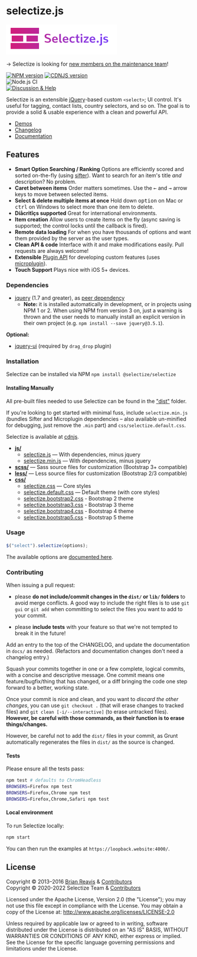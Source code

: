 # selectize.js

![Selectize.js](docs/static/img/selectize-wordmark.png)

→ Selectize is looking for [new members on the maintenance team](https://github.com/fabienwnklr/selectize.js/discussions/1678)!

[![NPM version](http://img.shields.io/npm/v/@selectize/selectize.svg?style=flat)](https://www.npmjs.com/package/@selectize/selectize)
[![CDNJS version](http://img.shields.io/cdnjs/v/selectize.js.svg?style=flat)](https://cdnjs.com/libraries/selectize.js)
\
![Node.js CI](https://github.com/fabienwnklr/selectize.js/workflows/Node.js%20CI/badge.svg)
\
[![Discussion & Help](https://img.shields.io/badge/Discuss-Keybase-cc004c?style=flat)](https://keybase.io/team/selectize)

Selectize is an extensible [jQuery](http://jquery.com/)-based custom `<select>`; UI control. It's useful for tagging, contact lists, country selectors, and so on. The goal is to provide a solid & usable experience with a clean and powerful API.

- [Demos](https://selectize.dev/docs/demos)
- [Changelog](https://github.com/fabienwnklr/selectize.js/releases)
- [Documentation](https://selectize.dev/docs/api)

## Features

- **Smart Option Searching / Ranking**
  Options are efficiently scored and sorted on-the-fly (using [sifter](https://github.com/brianreavis/sifter.js)). Want to search for an item's title _and_ description? No problem.
- **Caret between items**
  Order matters sometimes. Use the <kbd>&larr;</kbd> and <kbd>&rarr;</kbd> arrow keys to move between selected items.
- **Select & delete multiple items at once**
  Hold down <kbd>option</kbd> on Mac or <kbd>ctrl</kbd> on Windows to select more than one item to delete.
- **Díåcritîçs supported**
  Great for international environments.
- **Item creation**
  Allow users to create items on the fly (async saving is supported; the control locks until the callback is fired).
- **Remote data loading**
  For when you have thousands of options and want them provided by the server as the user types.
- **Clean API &amp; code**
  Interface with it and make modifications easily. Pull requests are always welcome!
- **Extensible**
  [Plugin API](docs/plugins.md) for developing custom features (uses [microplugin](https://github.com/brianreavis/microplugin.js)).
- **Touch Support**
  Plays nice with iOS 5+ devices.

### Dependencies

- [jquery](https://github.com/jquery/jquery) (1.7 and greater), as [peer dependency](https://nodejs.org/en/blog/npm/peer-dependencies/)
  - **Note:** it is installed automatically in development, or in projects using NPM 1 or 2. When using NPM from version 3 on, just a warning is thrown and the user needs to manually install an explicit version in their own project (e.g. `npm install --save jquery@3.5.1`).

**Optional:**

- [jquery-ui](https://github.com/jquery/jquery-ui) (required by `drag_drop` plugin)

### Installation

Selectize can be installed via NPM `npm install @selectize/selectize`

#### Installing Manually

All pre-built files needed to use Selectize can be found in the
["dist"](dist/) folder.

If you're looking to get started with minimal fuss, include
`selectize.min.js` (bundles Sifter and Microplugin
dependencies – also available un-minified for debugging, just remove the
`.min` part) and `css/selectize.default.css`.

Selectize is available at [cdnjs](https://cdnjs.com/libraries/selectize.js).

- [**js/**](dist/js)
  - [selectize.js](dist/js/selectize.js) — With dependencies, minus jquery
  - [selectize.min.js](dist/js/selectize.min.js) — With dependencies, minus jquery
- [**scss/**](dist/scss) — Sass source files for customization (Bootstrap 3+ compatible)
- [**less/**](dist/less) — Less source files for customization (Bootstrap 2/3 compatible)
- [**css/**](dist/css)
  - [selectize.css](dist/css/selectize.css) — Core styles
  - [selectize.default.css](dist/css/selectize.default.css) — Default theme (with core styles)
  - [selectize.bootstrap2.css](dist/css/selectize.bootstrap2.css) - Bootstrap 2 theme
  - [selectize.bootstrap3.css](dist/css/selectize.bootstrap3.css) - Bootstrap 3 theme
  - [selectize.bootstrap4.css](dist/css/selectize.bootstrap4.css) - Bootstrap 4 theme
  - [selectize.bootstrap5.css](dist/css/selectize.bootstrap5.css) - Bootstrap 5 theme

### Usage

```js
$("select").selectize(options);
```

The available options are [documented here](https://selectize.dev/docs/api).

### Contributing

When issuing a pull request:

- please **do not include/commit changes in the `dist/` or `lib/` folders** to avoid
  merge conflicts. A good way to include the right files is to use
  `git gui` or `git add` when committing to select the files you want to
  add to your commit.

- please **include tests** with your feature so that we're not tempted to
  break it in the future!

Add an entry to the top of the CHANGELOG, and update the documentation
in `docs/` as needed. (Refactors and documentation changes don't need a
changelog entry.)

Squash your commits together in one or a few complete, logical commits,
with a concise and descriptive message. One commit means one
feature/bugfix/thing that has changed, or a diff bringing the code one
step forward to a better, working state.

Once your commit is nice and clean, and you want to _discard the other
changes_, you can use `git checkout .` (that will erase changes to
tracked files) and `git clean [-i/--interactive]` (to erase untracked
files). **However, be careful with those commands, as their function
is to erase things/changes.**

However, be careful not to add the `dist/` files in your commit, as
Grunt automatically regenerates the files in `dist/` as the source is
changed.

#### Tests

Please ensure all the tests pass:

```sh
npm test # defaults to ChromHeadless
BROWSERS=Firefox npm test
BROWSERS=Firefox,Chrome npm test
BROWSERS=Firefox,Chrome,Safari npm test
```

#### Local environment

To run Selectize locally:

```sh
npm start
```

You can then run the examples at `https://loopback.website:4000/`.

## License

Copyright &copy; 2013–2016 [Brian Reavis](http://twitter.com/brianreavis) & [Contributors](https://github.com/fabienwnklr/selectize.js/graphs/contributors)\
Copyright &copy; 2020-2022 Selectize Team & [Contributors](https://github.com/fabienwnklr/selectize.js/graphs/contributors)

Licensed under the Apache License, Version 2.0 (the "License"); you may not use this file except in compliance with the License. You may obtain a copy of the License at: <http://www.apache.org/licenses/LICENSE-2.0>

Unless required by applicable law or agreed to in writing, software distributed under the License is distributed on an "AS IS" BASIS, WITHOUT WARRANTIES OR CONDITIONS OF ANY KIND, either express or implied. See the License for the specific language governing permissions and limitations under the License.
